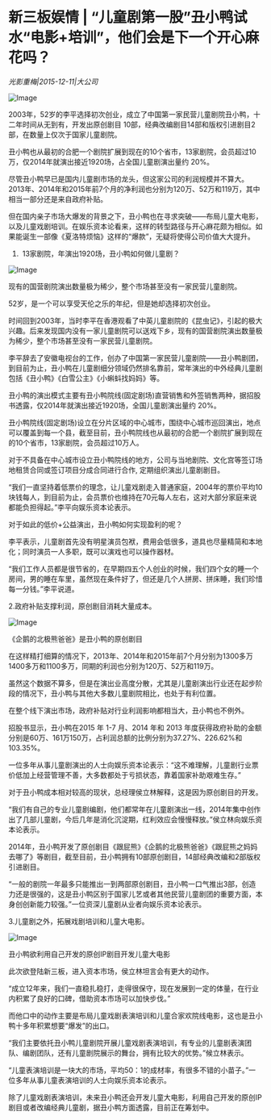 # 新三板娱情 | “儿童剧第一股”丑小鸭试水“电影+培训”，他们会是下一个开心麻花吗？

*光影重梅|2015-12-11|大公司*

![Image](http://static.ylzbl.com/uploads/ueditor/php/upload/image/20171016/1508134731890045.jpeg)

2003年，52岁的李平选择初次创业，成立了中国第一家民营儿童剧院丑小鸭，十二年时间从无到有，开发出原创剧目 10部，经典改编剧目14部和版权引进剧目2部，在数量上仅次于国家儿童剧院。

丑小鸭也从最初的合肥一个剧院扩展到现在的10个省市，13家剧院，会员超过10万，仅2014年就演出接近1920场，占全国儿童剧演出量约 20%。

尽管丑小鸭早已是国内儿童剧市场的龙头，但这家公司的利润规模并不算大。2013年、2014年和2015年前7个月的净利润也分别为120万、52万和119万，其中相当一部分还是来自政府补贴。

但在国内亲子市场大爆发的背景之下，丑小鸭也在寻求突破——布局儿童大电影，以及儿童戏剧培训。在娱乐资本论看来，这样的转型路径与开心麻花颇为相似。如果能诞生一部像《夏洛特烦恼》这样的“爆款”，无疑将使得公司价值大大提升。

1.  13家剧院，年演出1920场，丑小鸭如何做儿童剧？

![Image](http://si1.go2yd.com/get-image/0HWSUGPT93w)

现有的国营剧院演出数量极为稀少，整个市场甚至没有一家民营儿童剧院。

52岁，是一个可以享受天伦之乐的年纪，但是她却选择初次创业。

时间回到2003年，当时李平在香港观看了中英儿童剧院的《昆虫记》，引起的极大兴趣。后来发现国内没有一家儿童剧院可以送戏下乡，现有的国营剧院演出数量极为稀少，整个市场甚至没有一家民营儿童剧院。

李平辞去了安徽电视台的工作，创办了中国第一家民营儿童剧院——丑小鸭剧团，到目前为止，丑小鸭在儿童剧细分领域仍然排名靠前，常年演出的中外经典儿童剧包括《丑小鸭》《白雪公主》《小蝌蚪找妈妈》等。

丑小鸭的演出模式主要有丑小鸭院线(固定剧场)直营销售和外签销售两种，据招股书透露，仅2014年就演出接近1920场，全国儿童剧演出量约 20%。

丑小鸭院线(固定剧场)设立在分片区域的中心城市，围绕中心城市巡回演出，地点可以覆盖到每一个县，截至目前，丑小鸭院线也从最初的合肥一个剧院扩展到现在的10个省市，13家剧院，会员超过10万人。

对于不具备在中心城市设立丑小鸭院线的地方，公司与当地剧院、文化宫等签订场地租赁合同或签订项目分成合同进行合作, 定期组织演出儿童剧剧目。

“我们一直坚持着低票价的理念，让儿童戏剧走入普通家庭，2004年的票价平均10块钱每人，到目前为止，会员票价也维持在70元每人左右，这对大部分家庭来说都能负担得起。”李平向娱乐资本论表示。

对于如此的低价+公益演出，丑小鸭如何实现盈利的呢？

李平表示，儿童剧首先没有明星演员包袱，费用会低很多，道具也尽量精简和本地化；同时演员一人多职，既可以演戏也可以操作器材。

“我们工作人员都是很节省的，在早期四五个人创业的时候，我们四个女的睡一个房间，男的睡在车里，虽然现在条件好了，但还是几个人拼房、拼床睡，我们珍惜每一分钱。”李平说道。

2.政府补贴支撑利润，原创剧目消耗大量成本。

![Image](http://si1.go2yd.com/get-image/0HWSUHkmQM4)

《企鹅的北极熊爸爸》是丑小鸭的原创剧目

在这样精打细算的情况下，2013年、2014年和2015年前7个月分别为1300多万1400多万和1100多万，同期的利润也分别为120万、52万和119万。

虽然这个数据不算多，但是在演出业高度分散，尤其是儿童剧演出行业还在起步阶段的情况下，丑小鸭与其他大多数儿童剧院相比，也处于有利位置。

在整个线下演出市场，政府补贴对行业利润影响都相当大，丑小鸭也不例外。

招股书显示，丑小鸭在2015 年 1-7 月、2014 年和 2013 年度获得政府补助的金额分别是60万、161万150万，占利润总额的比例分别为37.27%、226.62%和103.35%。

一位多年从事儿童剧演出的人士向娱乐资本论表示：“这不难理解，儿童剧行业票价低加上经营管理不善，大多数都处于亏损状态，靠着国家补助艰难生存。”

对于丑小鸭成本相对较高的现状，总经理侯立林解释，这是因为原创剧目的开发。

“我们有自己的专业儿童剧编剧，他们都常年在儿童剧演出一线，2014年集中创作出了几部儿童剧，今后几年是消化沉淀期，红利效应会慢慢释放。”侯立林向娱乐资本论表示。

2014年，丑小鸭开发了原创剧目《跟屁熊》《企鹅的北极熊爸爸》《跟屁熊之妈妈去哪了》等剧目，截至目前，丑小鸭拥有10部原创剧目，14部经典改编和2部版权引进剧目。

“一般的剧院一年最多只能推出一到两部原创剧目，丑小鸭一口气推出3部，创造力还是很强的，这是丑小鸭区别于国家儿艺或者其他民营儿童剧团的重要方面，本身创创新能力较强。”一位资深儿童剧从业者向娱乐资本论表示。

3.儿童剧之外，拓展戏剧培训和儿童大电影。

![Image](http://si1.go2yd.com/get-image/0HWSUJ8dB2m)

丑小鸭欲利用自己开发的原创IP剧目开发儿童大电影

此次欲登陆新三板，进入资本市场，侯立林坦言会有更大的动作。

“成立12年来，我们一直稳扎稳打，走得很保守，现在发展到一定的体量，在行业内积累了良好的口碑，借助资本市场可以加快步伐。”

而他口中的动作主要是布局儿童戏剧表演培训和儿童合家欢院线电影，这也是丑小鸭十多年积累想要“爆发”的出口。

“我们主要依托丑小鸭儿童剧院开展儿童戏剧表演培训，有专业的儿童剧表演团队、编剧团队，还有儿童剧院展示的舞台，拥有比较大的优势。”候立林表示。

“儿童表演培训是一块大的市场，平均50：1的成材率，有很多不错的小苗子。”一位多年从事儿童表演培训的人士向娱乐资本论表示。

除了儿童戏剧表演培训，未来丑小鸭还会开发儿童大电影，利用自己开发的原创IP剧目或者改编经典儿童剧，据丑小鸭方面透露，目前正在筹划中。

